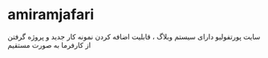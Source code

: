 # amiramjafari
سایت پورتفولیو
دارای سیستم وبلاگ ، قابلیت اضافه کردن نمونه کار جدید و پروژه گرفتن از کارفرما به صورت مستقیم
